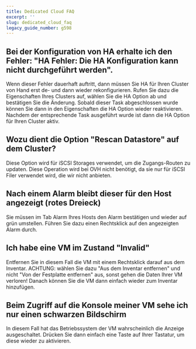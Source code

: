 ```yaml
---
title: Dedicated Cloud FAQ
excerpt: ''
slug: dedicated_cloud_faq
legacy_guide_number: g598
---
```



## Bei der Konfiguration von HA erhalte ich den Fehler: "HA Fehler: Die HA Konfiguration kann nicht durchgeführt werden".
Wenn dieser Fehler dauerhaft auftritt, dann müssen Sie HA für Ihren Cluster von Hand erst de- und dann wieder rekonfigurieren. Rufen Sie dazu die Eigenschaften Ihres Clusters auf, wählen Sie die HA Option ab und bestätigen Sie die Änderung. Sobald dieser Task abgeschlossen wurde können Sie dann in den Eigenschaften die HA Option wieder reaktivieren. Nachdem der entsprechende Task ausgeführt wurde ist dann die HA Option für Ihren Cluster aktiv.


## Wozu dient die Option "Rescan Datastore" auf dem Cluster?
Diese Option wird für iSCSI Storages verwendet, um die Zugangs-Routen zu updaten.
Diese Operation wird bei OVH nicht benötigt, da sie nur für iSCSI Filer verwendet wird, die wir nicht anbieten.


## Nach einem Alarm bleibt dieser für den Host angezeigt (rotes Dreieck)
Sie müssen im Tab Alarm Ihres Hosts den Alarm bestätigen und wieder auf grün umstellen. Führen Sie dazu einen Rechtsklick auf den angezeigten Alarm durch.


## Ich habe eine VM im Zustand "Invalid"
Entfernen Sie in diesem Fall die VM mit einem Rechtsklick darauf aus dem Inventar.
ACHTUNG: wählen Sie dazu "Aus dem Inventar entfernen" und nicht "Von der Festplatte entfernen" aus, sonst gehen die Daten Ihrer VM verloren!
Danach können Sie die VM dann einfach wieder zum Inventar hinzufügen.


## Beim Zugriff auf die Konsole meiner VM sehe ich nur einen schwarzen Bildschirm
In diesem Fall hat das Betriebssystem der VM wahrscheinlich die Anzeige ausgeschaltet. Drücken Sie dann einfach eine Taste auf Ihrer Tastatur, um diese wieder zu aktivieren.

